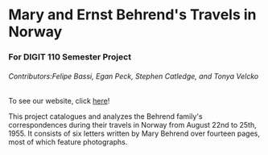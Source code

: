 # Mary and Ernst Behrend's Travels in Norway
### For DIGIT 110 Semester Project
###### Contributors:Felipe Bassi, Egan Peck, Stephen Catledge, and Tonya Velcko
To see our website, click [here](https://fkb5105.github.io/Letters-from-Europe-FA2022/)!

This project catalogues and analyzes the Behrend family's correspondences during their travels in Norway from August 22nd to 25th, 1955. It consists of six letters written by Mary Behrend over fourteen pages, most of which feature photographs.
